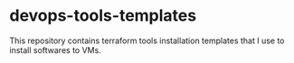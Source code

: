 # devops-tools-templates
This repository contains terraform tools installation templates that I use to install softwares to VMs.
